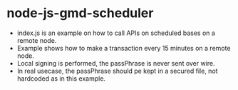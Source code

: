 # node-js-gmd-scheduler

- index.js is an example on how to call APIs on scheduled bases on a remote node. 
- Example shows how to make a transaction every 15 minutes on a remote node.
- Local signing is performed, the passPhrase is never sent over wire.
- In real usecase, the passPhrase should pe kept in a secured file, not hardcoded as in this example.